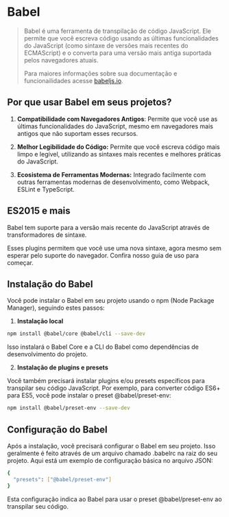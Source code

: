 # Babel
<blockquote> Babel é uma ferramenta de transpilação de código JavaScript. Ele permite que você escreva código usando as últimas funcionalidades do JavaScript (como sintaxe de versões mais recentes do ECMAScript) e o converta para uma versão mais antiga suportada pelos navegadores atuais.

Para maiores informações sobre sua documentação e funcionailidades acesse <a href='https://babeljs.io/docs/' >babeljs.io</a>.
</blockquote>

 ## Por que usar Babel em seus projetos?

 1. **Compatibilidade com Navegadores Antigos**: Permite que você use as últimas funcionalidades do JavaScript, mesmo em navegadores mais antigos que não suportam esses recursos.

 2. **Melhor Legibilidade do Código:** Permite que você escreva código mais limpo e legível, utilizando as sintaxes mais recentes e melhores práticas do JavaScript.

 3. **Ecosistema de Ferramentas Modernas:** Integrado facilmente com outras ferramentas modernas de desenvolvimento, como Webpack, ESLint e TypeScript.
 

## ES2015 e mais 

Babel tem suporte para a versão mais recente do JavaScript através de transformadores de sintaxe.

Esses plugins permitem que você use uma nova sintaxe, agora mesmo sem esperar pelo suporte do navegador. Confira nosso guia de uso para começar.

## Instalação do Babel

Você pode instalar o Babel em seu projeto usando o npm (Node Package Manager), seguindo estes passos:

1. **Instalação local**

```bash
npm install @babel/core @babel/cli --save-dev
```

Isso instalará o Babel Core e a CLI do Babel como dependências de desenvolvimento do projeto.

2. **Instalação de plugins e presets**

Você também precisará instalar plugins e/ou presets específicos para transpilar seu código JavaScript. Por exemplo, para converter código ES6+ para ES5, você pode instalar o preset @babel/preset-env:

```bash
npm install @babel/preset-env --save-dev
```
## Configuração do Babel
Após a instalação, você precisará configurar o Babel em seu projeto. Isso geralmente é feito através de um arquivo chamado .babelrc na raiz do seu projeto. Aqui está um exemplo de configuração básica no arquivo JSON:

```bash
{
  "presets": ["@babel/preset-env"]
}
```

Esta configuração indica ao Babel para usar o preset @babel/preset-env ao transpilar seu código.